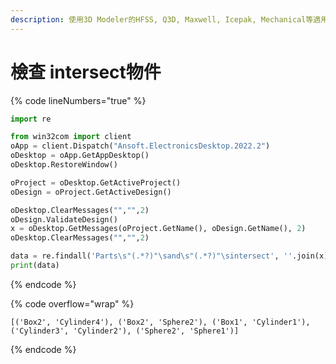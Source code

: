 ```yaml
---
description: 使用3D Modeler的HFSS, Q3D, Maxwell, Icepak, Mechanical等適用
---
```


# 檢查 intersect物件

{% code lineNumbers="true" %}
```python
import re

from win32com import client
oApp = client.Dispatch("Ansoft.ElectronicsDesktop.2022.2")
oDesktop = oApp.GetAppDesktop()
oDesktop.RestoreWindow()

oProject = oDesktop.GetActiveProject()
oDesign = oProject.GetActiveDesign()

oDesktop.ClearMessages("","",2)
oDesign.ValidateDesign()
x = oDesktop.GetMessages(oProject.GetName(), oDesign.GetName(), 2)
oDesktop.ClearMessages("","",2)

data = re.findall('Parts\s"(.*?)"\sand\s"(.*?)"\sintersect', ''.join(x))
print(data)
```
{% endcode %}

{% code overflow="wrap" %}
```
[('Box2', 'Cylinder4'), ('Box2', 'Sphere2'), ('Box1', 'Cylinder1'), ('Cylinder3', 'Cylinder2'), ('Sphere2', 'Sphere1')]
```
{% endcode %}
